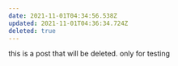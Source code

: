 ```yaml
---
date: 2021-11-01T04:34:56.538Z
updated: 2021-11-01T04:36:34.724Z
deleted: true
---
```


this is a post that will be deleted. only for testing